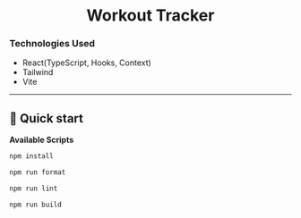 <h1 align="center">
  Workout Tracker
</h1>

### Technologies Used

- React(TypeScript, Hooks, Context)
- Tailwind
- Vite

---

## 🚀 Quick start

**Available Scripts**

```bash
npm install
```

```bash
npm run format
```

```bash
npm run lint
```

```bash
npm run build
```
